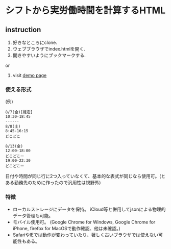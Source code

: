 # シフトから実労働時間を計算するHTML

## instruction
1. 好きなところにclone.
2. ウェブブラウザでindex.htmlを開く.
3. 開きやすいようにブックマークする.

or

1. visit [demo page](http://jar.oiran.org/temp)

### 使える形式
(例)
```
8/7(金)[確定]
10:30-18:45
------
8/8(土)
8:45-16:15
どこどこ

8/13(金)
12:00-18:00
どこどこー
19:00-22:30
どこどこー
```
日付や時間が同じ行に2つ入っていなくて、基本的な表式が同じなら使用可。(とある勤務先のために作ったので汎用性は視野外)

### 特徴
 - ローカルストレージにデータを保持。 iCloud等と併用してjsonによる物理的データ管理も可能。
 - モバイル使用可。 (Google Chrome for Windows, Google Chrome for iPhone, firefox for MacOSで動作確認、他は未確認。)
 - SafariやIEでは動作が変わっていたり、著しく古いブラウザでは使えない可能性もある。